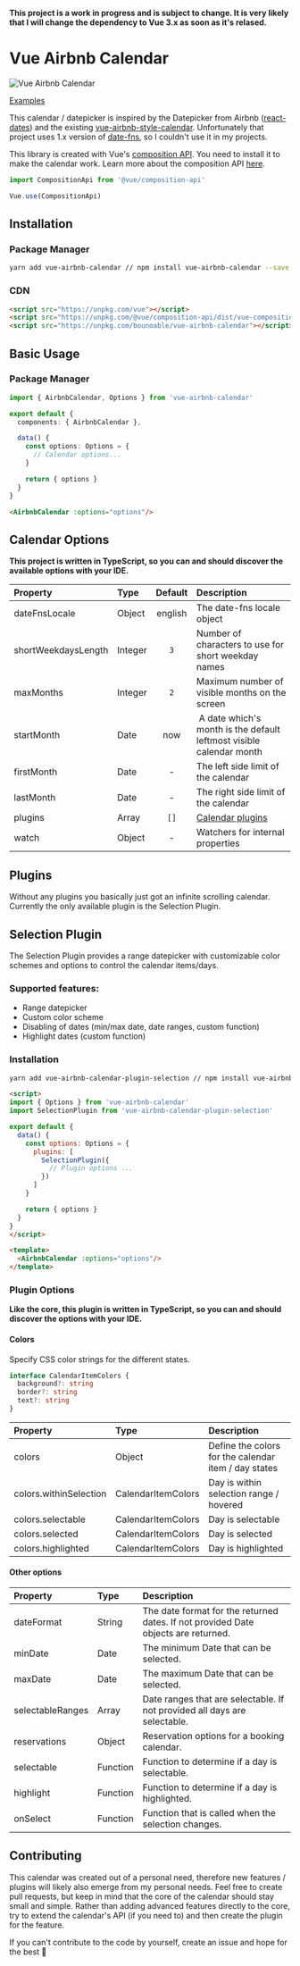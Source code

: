 **This project is a work in progress and is subject to change. It is very likely that I will change the dependency to Vue 3.x as soon as it's relased.**

# Vue Airbnb Calendar

![Vue Airbnb Calendar](.github/recording.gif)

[Examples](https://bounoable.github.io/vue-airbnb-calendar-examples/)

This calendar / datepicker is inspired by the Datepicker from Airbnb ([react-dates](https://github.com/airbnb/react-dates)) and the existing [vue-airbnb-style-calendar](https://github.com/MikaelEdebro/vue-airbnb-style-datepicker). Unfortunately that project uses 1.x version of [date-fns](https://github.com/date-fns/date-fns), so I couldn't use it in my projects.

This library is created with Vue's [composition API](https://github.com/vuejs/composition-api).
You need to install it to make the calendar work. Learn more about the composition API [here](https://vue-composition-api-rfc.netlify.com/).

```ts
import CompositionApi from '@vue/composition-api'

Vue.use(CompositionApi)
```

## Installation

### Package Manager

```sh
yarn add vue-airbnb-calendar // npm install vue-airbnb-calendar --save
```

### CDN

```html
<script src="https://unpkg.com/vue"></script>
<script src="https://unpkg.com/@vue/composition-api/dist/vue-composition-api.umd.js"></script>
<script src="https://unpkg.com/bounoable/vue-airbnb-calendar"></script>
```

## Basic Usage

### Package Manager

```ts
import { AirbnbCalendar, Options } from 'vue-airbnb-calendar'

export default {
  components: { AirbnbCalendar },

  data() {
    const options: Options = {
      // Calendar options...
    }

    return { options }
  }
}
```

```html
<AirbnbCalendar :options="options"/>
```

## Calendar Options

**This project is written in TypeScript, so you can and should discover the available options with your IDE.**

| Property | Type | Default | Description |
| :------- | :--- | :-----: | :---------- |
| dateFnsLocale | Object | english | The date-fns locale object |
| shortWeekdaysLength | Integer | `3` | Number of characters to use for short weekday names |
| maxMonths | Integer | `2` | Maximum number of visible months on the screen |
| startMonth | Date | now | A date which's month is the default leftmost visible calendar month |
| firstMonth | Date | - | The left side limit of the calendar |
| lastMonth | Date | - | The right side limit of the calendar |
| plugins | Array | `[]` | [Calendar plugins](#plugins) |
| watch | Object | - | Watchers for internal properties |

## Plugins

Without any plugins you basically just got an infinite scrolling calendar.
Currently the only available plugin is the Selection Plugin.

## Selection Plugin

The Selection Plugin provides a range datepicker with customizable color schemes and options to control the calendar items/days.

### Supported features:
- Range datepicker
- Custom color scheme
- Disabling of dates (min/max date, date ranges, custom function)
- Highlight dates (custom function)

### Installation

```sh
yarn add vue-airbnb-calendar-plugin-selection // npm install vue-airbnb-calendar-plugin-selection --save
```

```html
<script>
import { Options } from 'vue-airbnb-calendar'
import SelectionPlugin from 'vue-airbnb-calendar-plugin-selection'

export default {
  data() {
    const options: Options = {
      plugins: [
        SelectionPlugin({
          // Plugin options ...
        })
      ]
    }

    return { options }
  }
}
</script>

<template>
  <AirbnbCalendar :options="options"/>
</template>
```

### Plugin Options

**Like the core, this plugin is written in TypeScript, so you can and should discover the options with your IDE.**

#### Colors

Specify CSS color strings for the different states.

```ts
interface CalendarItemColors {
  background?: string
  border?: string
  text?: string
}
```

| Property | Type | Description |
| :------- | :--- | :---------- |
| colors | Object | Define the colors for the calendar item / day states |
| colors.withinSelection | CalendarItemColors | Day is within selection range / hovered |
| colors.selectable | CalendarItemColors | Day is selectable |
| colors.selected | CalendarItemColors | Day is selected |
| colors.highlighted | CalendarItemColors | Day is highlighted |

#### Other options

| Property | Type | Description |
| :------- | :--- | :---------- |
| dateFormat | String | The date format for the returned dates. If not provided Date objects are returned. |
| minDate | Date | The minimum Date that can be selected. |
| maxDate | Date | The maximum Date that can be selected. |
| selectableRanges | Array | Date ranges that are selectable. If not provided all days are selectable. |
| reservations | Object | Reservation options for a booking calendar. |
| selectable | Function | Function to determine if a day is selectable. |
| highlight | Function | Function to determine if a day is highlighted. |
| onSelect | Function | Function that is called when the selection changes. |

## Contributing

This calendar was created out of a personal need, therefore new features / plugins will likely also emerge from my personal needs. Feel free to create pull requests, but keep in mind that the core of the calendar should stay small and simple. Rather than adding advanced features directly to the core, try to extend the calendar's API (if you need to) and then create the plugin for the feature.

If you can't contribute to the code by yourself, create an issue and hope for the best 😬
